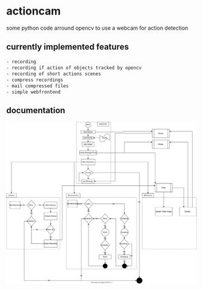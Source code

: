 # actioncam

some python code arround opencv to use a webcam for action detection


## currently implemented features
    - recording
    - recording if action of objects tracked by opencv
    - recording of short actions scenes
    - compress recordings
    - mail compressed files
    - simple webfrontend
    
## documentation

![Overview](docs/actioncam.drawio.svg)

